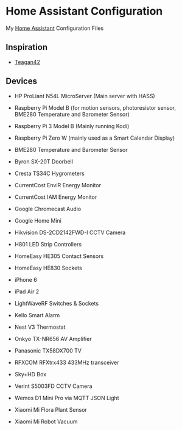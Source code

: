 # Home Assistant Configuration

My [Home Assistant](https://home-assistant.io/) Configuration Files

## Inspiration

- [Teagan42](https://github.com/Teagan42/HomeAssistantConfig)

## Devices

- HP ProLiant N54L MicroServer (Main server with HASS)
- Raspberry Pi Model B (for motion sensors, photoresistor sensor, BME280 Temperature and Barometer Sensor)
- Raspberry Pi 3 Model B (Mainly running Kodi)
- Raspberry Pi Zero W (mainly used as a Smart Calendar Display)

- BME280 Temperature and Barometer Sensor
- Byron SX-20T Doorbell
- Cresta TS34C Hygrometers
- CurrentCost EnviR Energy Monitor
- CurrentCost IAM Energy Monitor
- Google Chromecast Audio
- Google Home Mini
- Hikvision DS-2CD2142FWD-I CCTV Camera
- H801 LED Strip Controllers
- HomeEasy HE305 Contact Sensors
- HomeEasy HE830 Sockets
- iPhone 6
- iPad Air 2
- LightWaveRF Switches & Sockets
- Kello Smart Alarm
- Nest V3 Thermostat
- Onkyo TX-NR656 AV Amplifier
- Panasonic TX58DX700 TV
- RFXCOM RFXtrx433 433MHz transceiver
- Sky+HD Box
- Verint S5003FD CCTV Camera
- Wemos D1 Mini Pro via MQTT JSON Light
- Xiaomi Mi Flora Plant Sensor
- Xiaomi Mi Robot Vacuum
